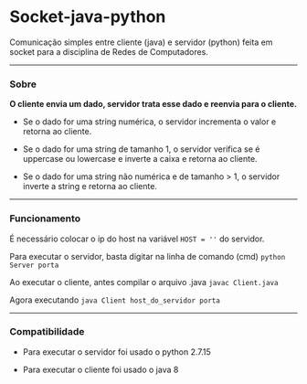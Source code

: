 # Socket-java-python
Comunicação simples entre cliente (java) e servidor (python) feita em socket para a disciplina de Redes de Computadores.

---
### Sobre

**O cliente envia um dado, servidor trata esse dado e reenvia para o cliente.**

- Se o dado for uma string numérica, o servidor incrementa o valor e retorna ao cliente.

- Se o dado for uma string de tamanho 1, o servidor verifica se é uppercase ou lowercase e inverte a caixa e retorna ao cliente.

- Se o dado for uma string não numérica e de tamanho > 1, o servidor inverte a string e retorna ao cliente.

---
### Funcionamento

É necessário colocar o ip do host na variável ```HOST = ''``` do servidor.

Para executar o servidor, basta digitar na linha de comando (cmd)
```python Server porta```

Ao executar o cliente, antes compilar o arquivo .java
```javac Client.java```

Agora executando
```java Client host_do_servidor porta```


---
### Compatibilidade

 - Para executar o servidor foi usado o python 2.7.15

 - Para executar o cliente foi usado o java 8
